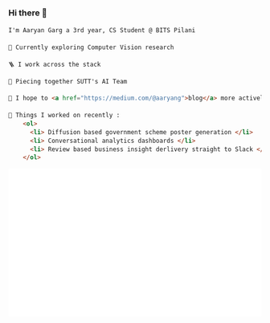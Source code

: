 ### Hi there 👋
```html
I'm Aaryan Garg a 3rd year, CS Student @ BITS Pilani
                                                                                                                    
🤖 Currently exploring Computer Vision research

🪜 I work across the stack

🔭 Piecing together SUTT's AI Team

🧷 I hope to <a href="https://medium.com/@aaryang">blog</a> more actively about papers that interest me!

🎦 Things I worked on recently :
    <ol>
      <li> Diffusion based government scheme poster generation </li> 
      <li> Conversational analytics dashboards </li>
      <li> Review based business insight derlivery straight to Slack </li>
    </ol>

```
![Github Stats](https://raw.githubusercontent.com/aaryangrg/stats/d6e7b56daf1c03871cd9cee37c58c5cd4694f840/generated/overview.svg)

